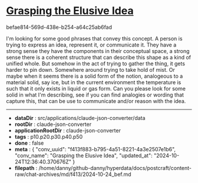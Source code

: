 # [Grasping the Elusive Idea](https://claude.ai/chat/f413f883-b795-4a51-8221-4a3e2507e1b6)

befae814-569d-438e-b254-a64c25ab6fad

I'm looking for some good phrases that convey this concept. A person is trying to express an idea, represent it, or communicate it. They have a strong sense they have the components in their conceptual space, a strong sense there is a coherent structure that can describe this shape as a kind of unified whole. But somehow in the act of trying to gather the thing, it gets harder to pin down. Somewhere around trying to take hold of mist. Or maybe when it seems there is a solid form of the notion, analogeous to a material solid, say ice, but in the current environment the temperature is such that it only exists in liquid or gas form. Can you please look for some solid in what I'm describing, see if you can find analogies or wording that capture this, that can be use to communicate and/or reason with the idea.

---

* **dataDir** : src/applications/claude-json-converter/data
* **rootDir** : claude-json-converter
* **applicationRootDir** : claude-json-converter
* **tags** : p10.p20.p30.p40.p50
* **done** : false
* **meta** : {
  "conv_uuid": "f413f883-b795-4a51-8221-4a3e2507e1b6",
  "conv_name": "Grasping the Elusive Idea",
  "updated_at": "2024-10-24T12:36:40.370676Z"
}
* **filepath** : /home/danny/github-danny/hyperdata/docs/postcraft/content-raw/chat-archives/md/f413/2024-10-24_bef.md